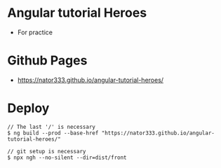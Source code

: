# Angular tutorial Heroes
- For practice

# Github Pages
- https://nator333.github.io/angular-tutorial-heroes/

# Deploy

  ```
  // The last '/' is necessary
  $ ng build --prod --base-href "https://nator333.github.io/angular-tutorial-heroes/"

  // git setup is necessary
  $ npx ngh --no-silent --dir=dist/front
  ```
